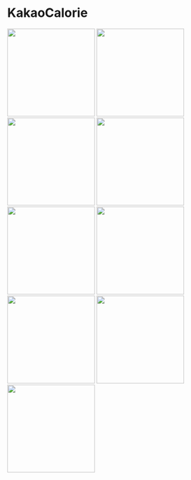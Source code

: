 # KakaoCalorie
<div>
<img width="200" src="https://user-images.githubusercontent.com/28755528/50752489-d71bec00-1291-11e9-93ac-93c221346e8f.jpg"></img>
<img width="200" src="https://user-images.githubusercontent.com/28755528/50752625-3e39a080-1292-11e9-8345-c9759b4504ee.jpg"></img>
<img width="200" src="https://user-images.githubusercontent.com/28755528/50752644-4eea1680-1292-11e9-9b8f-53b3070b3e35.jpg"></img>
<img width="200" src="https://user-images.githubusercontent.com/28755528/50752678-6f19d580-1292-11e9-841f-f475a3c142b2.jpg"></img>
<img width="200" src="https://user-images.githubusercontent.com/28755528/50752664-5f9a8c80-1292-11e9-966e-d7a7311626b4.jpg"></img>
<img width="200" src="https://user-images.githubusercontent.com/28755528/50752693-7c36c480-1292-11e9-963f-1cbf761cf88a.jpg"></img>
<img width="200" src="https://user-images.githubusercontent.com/28755528/50752697-7e991e80-1292-11e9-990e-cc4aa2c9dc2b.jpg"></img>
<img width="200" src="https://user-images.githubusercontent.com/28755528/50752699-8062e200-1292-11e9-8764-00c6924b2fea.jpg"></img>
<img width="200" src="https://user-images.githubusercontent.com/28755528/50752705-81940f00-1292-11e9-8b62-7309ca30509c.jpg"></img>
<div>
